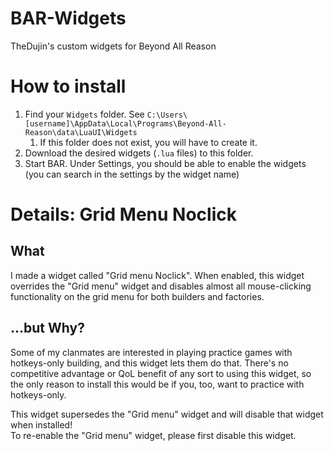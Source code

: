 # BAR-Widgets
TheDujin's custom widgets for Beyond All Reason

# How to install
1. Find your `Widgets` folder. See `C:\Users\[username]\AppData\Local\Programs\Beyond-All-Reason\data\LuaUI\Widgets`
   1. If this folder does not exist, you will have to create it.
2. Download the desired widgets (`.lua` files) to this folder.
3. Start BAR. Under Settings, you should be able to enable the widgets (you can search in the settings by the widget name)

# Details: Grid Menu Noclick

## What
I made a widget called "Grid menu Noclick". When enabled, this widget overrides the "Grid menu" widget and disables almost all mouse-clicking functionality on the grid menu for both builders and factories.

## ...but Why?
Some of my clanmates are interested in playing practice games with hotkeys-only building, and this widget lets them do that. There's no competitive advantage or QoL benefit of any sort to using this widget, so the only reason to install this would be if you, too, want to practice with hotkeys-only.

This widget supersedes the "Grid menu" widget and will disable that widget when installed! <br>
To re-enable the "Grid menu" widget, please first disable this widget.